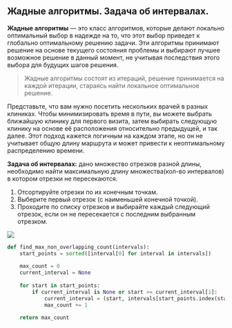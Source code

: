 ## Жадные алгоритмы. Задача об интервалах.

**Жадные алгоритмы** — это класс алгоритмов, которые делают локально оптимальный выбор в надежде на то, что этот выбор приведет к глобально оптимальному решению задачи. Эти алгоритмы принимают решение на основе текущего состояния проблемы и выбирают лучшее возможное решение в данный момент, не учитывая последствия этого выбора для будущих шагов решения.

> Жадные алгоритмы состоят из итераций, решение принимается на каждой итерации, стараясь найти локальное оптимальное решение.

Представьте, что вам нужно посетить нескольких врачей в разных клиниках. Чтобы минимизировать время в пути, вы можете выбрать ближайшую клинику для первого визита, затем выбирать следующую клинику на основе её расположения относительно предыдущей, и так далее. Этот подход кажется логичным на каждом этапе, но он не учитывает общую длину маршрута и может привести к неоптимальному распределению времени.

**Задача об интервалах:** дано множество отрезков разной длины, необходимо найти максимальную длину множества(кол-во интервалов) в котором отрезки не пересекаются.
1) Отсортируйте отрезки по их конечным точкам. 
2) Выберите первый отрезок (с наименьшей конечной точкой).
3) Проходите по списку отрезков и выбирайте каждый следующий отрезок, если он не пересекается с последним выбранным отрезком.

![](https://lh7-us.googleusercontent.com/docsz/AD_4nXe8Q8wMdwag2AziCXXWlQWRcol8-h_n_m6GcBD3Mj8-gPJgiAzL_LEtPjy5YWLP3ap5J3TZqrx6DXFJQc6c4Og1ORBSoY6qMu3VLz2Qq6GlEBZxrIAH1UVhbTjeQkgC3n9BznGPGmpiNvrpANy7KZ355dTJ?key=9gziK4gT-jwK64_BpOeehQ)

```python
def find_max_non_overlapping_count(intervals):
    start_points = sorted([interval[0] for interval in intervals])
    
    max_count = 0
    current_interval = None
    
    for start in start_points:
        if current_interval is None or start >= current_interval[1]:
            current_interval = (start, intervals[start_points.index(start)][1])
            max_count += 1
            
    return max_count
```